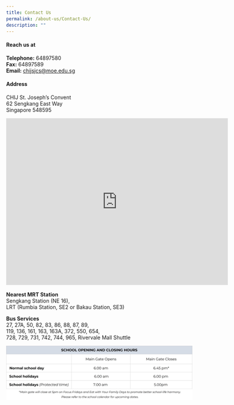 ```yaml
---
title: Contact Us
permalink: /about-us/Contact-Us/
description: ""
---
```

#### **Reach us at**
**Telephone:**&nbsp;64897580  
**Fax:**&nbsp;64897589  
**Email:**&nbsp;[chijsjcs@moe.edu.sg](mailto:chijsjcs@moe.edu.sg)  

#### **Address**
CHIJ St. Joseph’s Convent  
62 Sengkang East Way  
Singapore 548595  

<iframe loading="lazy" allowfullscreen="" style="border:0;" height="450" width="600" src="https://www.google.com/maps/embed?pb=!1m18!1m12!1m3!1d3988.641309565952!2d103.90027231379247!3d1.3917523618294205!2m3!1f0!2f0!3f0!3m2!1i1024!2i768!4f13.1!3m3!1m2!1s0x31da16101d342903%3A0x67f170df8e02f5f7!2sCHIJ%20St.%20Joseph's%20Convent!5e0!3m2!1sen!2ssg!4v1679034492584!5m2!1sen!2ssg"></iframe>

**Nearest MRT Station**  
Sengkang Station (NE 16),  
LRT (Rumbia Station, SE2 or Bakau Station, SE3)  
  
**Bus Services**  
27, 27A, 50, 82, 83, 86, 88, 87, 89,  
119, 136, 161, 163, 163A, 372, 550, 654,  
728, 729, 731, 742, 744, 965, Rivervale Mall Shuttle  

![](/images/About%20us/Contact%20Us/School%20Opening%20hours.jpg)